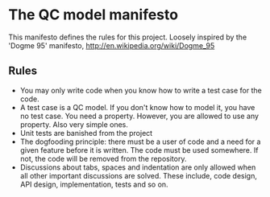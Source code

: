 # The QC model manifesto

This manifesto defines the rules for this project. Loosely inspired by the 'Dogme 95' manifesto, http://en.wikipedia.org/wiki/Dogme_95

## Rules

* You may only write code when you know how to write a test case for the code.
* A test case is a QC model. If you don't know how to model it, you have no test case. You need a property. However, you are allowed to use any property. Also very simple ones.
* Unit tests are banished from the project
* The dogfooding principle: there must be a user of code and a need for a given feature before it is written. The code must be used somewhere. If not, the code will be removed from the repository.
* Discussions about tabs, spaces and indentation are only allowed when all other important discussions are solved. These include, code design, API design, implementation, tests and so on.
